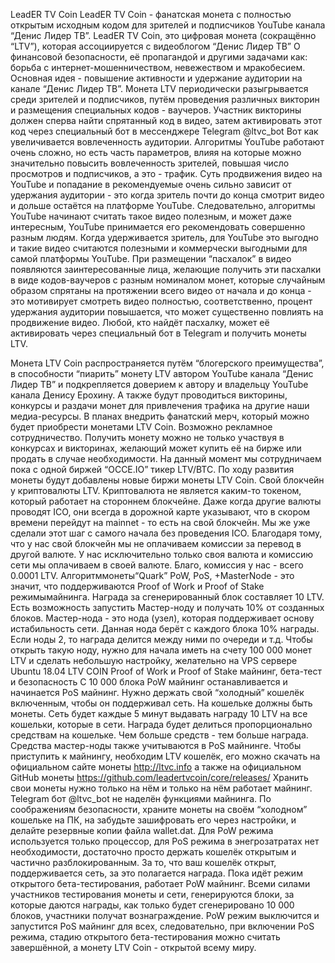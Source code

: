 LeadER TV Coin
LeadER TV Coin - фанатская монета с полностью открытым исходным кодом для зрителей и подписчиков YouTube канала “Денис
Лидер ТВ”. LeadER TV Coin, это цифровая монета (сокращённо “LTV”), которая ассоциируется с видеоблогом “Денис Лидер ТВ” О
финансовой безопасности, её пропагандой и другими задачами как: борьба с интернет-мошенничеством, невежеством и
мракобесием. Основная идея - повышение активности и удержание аудитории на канале “Денис Лидер ТВ”. Монета LTV
периодически разыгрывается среди зрителей и подписчиков, путём проведения различных викторин и размещения специальных
кодов - ваучеров. Участник викторины должен сперва найти спрятанный код в видео, затем активировать этот код через
специальный бот в мессенджере Telegram @ltvс_bot
Вот как увеличивается вовлеченность аудитории. Алгоритмы YouTube работают очень сложно, но есть часть параметров, влияя на
которые можно значительно повысить вовлеченность зрителей, повышая число просмотров и подписчиков, а это - трафик. Суть
продвижения видео на YouTube и попадание в рекомендуемые очень сильно зависит от удержания аудитории - это когда зритель
почти до конца смотрит видео и дольше остаётся на платформе YouTube. Следовательно, алгоритмы YouTube начинают считать
такое видео полезным, и может даже интересным, YouTube принимается его рекомендовать совершенно разным людям. Когда
удерживается зритель, для YouTube это выгодно и такие видео считаются полезными и коммерчески выгодными для самой
платформы YouTube.
При размещении “пасхалок” в видео появляются заинтересованные лица, желающие получить эти пасхалки в виде кодов-ваучеров
с разным номиналом монет, которые случайным образом спрятаны на протяжении всего видео от начала и до конца - это
мотивирует смотреть видео полностью, соответственно, процент удержания аудитории повышается, что может существенно
повлиять на продвижение видео. Любой, кто найдёт пасхалку, может её активировать через специальный бот в Telegram и получить
монеты LTV.

Монета LTV Coin распространяется путём “блогерского преимущества”, в способности “пиарить” монету LTV автором YouTube
канала “Денис Лидер ТВ” и подкрепляется доверием к автору и владельцу YouTube канала Денису Ерохину. А также будут
проводиться викторины, конкурсы и раздачи монет для привлечения трафика на другие наши медиа-ресурсы. В планах внедрить
фанатский мерч, который можно будет приобрести монетами LTV Coin. Возможно рекламное сотрудничество.
Получить монету можно не только участвуя в конкурсах и викторинах, желающий может купить её на бирже или продать в случае
необходимости. На данный момент мы сотрудничаем пока с одной биржей “OCCE.IO” тикер LTV/BTC. По ходу развития монеты
будут добавлены новые биржи монеты LTV Coin.
Свой блокчейн у криптовалюты LTV. Криптовалюта не является каким-то токеном, который работает на стороннем блокчейне.
Даже когда другие валюты проводят ICO, они всегда в дорожной карте указывают, что в скором времени перейдут на mainnet - то
есть на свой блокчейн. Мы же уже сделали этот шаг с самого начала без проведения ICO. Благодаря тому, что у нас свой блокчейн
мы не оплачиваем комиссии за перевод в другой валюте. У нас исключительно только своя валюта и комиссию сети мы оплачиваем
в своей валюте. Благо, комиссия у нас - всего 0.0001 LTV.
Алгоритммонеты“Quark” PoW, PoS, +MasterNode - это значит, что поддерживаются Proof of Work и Proof of Stake режимымайнинга.
Награда за сгенерированный блок составляет 10 LTV. Есть возможность запустить Мастер-ноду и получать 10% от созданных
блоков.
Мастер-нода - это нода (узел), которая поддерживает основу истабильность сети. Данная нода берёт с каждого блока 10% награды.
Если ноды 2, то награда делится между ними по очереди и т.д. Чтобы открыть такую ноду, нужно для начала иметь на счету 100 000
монет LTV и сделать небольшую настройку, желательно на VPS сервере Ubuntu 18.04
LTV COIN
Proof of Work и Proof of Stake майнинг, бета-тест и безопасность
С 10 000 блока PoW майнинг останавливается и начинается PoS майнинг. Нужно держать свой “холодный” кошелёк включенным,
чтобы он поддерживал сеть. На кошельке должны быть монеты. Сеть будет каждые 5 минут выдавать награду 10 LTV на все
кошельки, которые в сети. Награда будет делиться пропорционально средствам на кошельке. Чем больше средств - тем больше
награда. Средства мастер-ноды также учитываются в PoS майнинге.
Чтобы приступить к майнингу, необходим LTV кошелёк, его можно скачать на официальном сайте монеты http://ltvc.info а также
на официальном GitHub монеты https://github.com/leadertvcoin/core/releases/ Хранить свои монеты нужно только на нём и только
на нём работает майнинг. Telegram бот @ltvc_bot не наделён функциями майнинга. По соображениям безопасности, храните
монеты на своём “холодном” кошельке на ПК, на забудьте зашифровать его через настройки, и делайте резервные копии файла
wallet.dat.
Для PoW режима используется только процессор, для PoS режима в энегрозатратах нет необходимости, достаточно просто
держать кошелёк открытым и частично разблокированным. За то, что ваш кошелёк открыт, поддерживается сеть, за это
полагается награда.
Пока идёт режим открытого бета-тестирования, работает PoW майнинг. Всеми силами участников тестирования монеты и сети,
генерируются блоки, за которые даются награды, как только будет сгенерировано 10 000 блоков, участники получат
вознаграждение. PoW режим выключится и запустится PoS майнинг для всех, следовательно, при включении PoS режима, стадию
открытого бета-тестирования можно считать завершённой, а монету LTV Coin - открытой всему миру.
